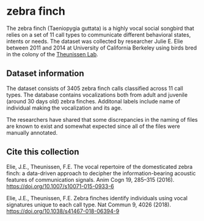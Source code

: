 # zebra finch

The zebra finch (Taeniopygia guttata) is a highly vocal social songbird that relies on a set of 11 call types to communicate different behavioral states, intents or needs. The dataset was collected by researcher Julie E. Elie between 2011 and 2014 at University of California Berkeley using birds bred in the colony of the [Theunissen Lab](https://github.com/theunissenlab). 

## Dataset information
The dataset consists of 3405 zebra finch calls classified across 11 call types. The database contains vocalizations both from adult and juvenile (around 30 days old) zebra finches. Additonal labels include name of individual making the vocalization and its age.

The researchers have shared that some discrepancies in the naming of files are known to exist and somewhat expected since all of the files were manually annotated.

## Cite this collection

Elie, J.E., Theunissen, F.E. The vocal repertoire of the domesticated zebra finch: a data-driven approach to decipher the information-bearing acoustic features of communication signals. Anim Cogn 19, 285–315 (2016). https://doi.org/10.1007/s10071-015-0933-6

Elie, J.E., Theunissen, F.E. Zebra finches identify individuals using vocal signatures unique to each call type. Nat Commun 9, 4026 (2018). https://doi.org/10.1038/s41467-018-06394-9
